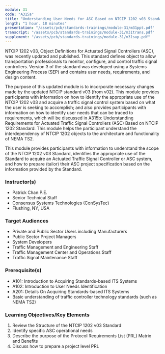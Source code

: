 ```yaml
---
module: 31
code: "A315a"
title: "Understanding User Needs for ASC Based on NTCIP 1202 v03 Standard (Updated 2021)"
length: "1 hour, 18 minutes"
presentation: "/assets/pcb/standards-trainings/module-31/m31ppt.pdf"
transcript: "/assets/pcb/standards-trainings/module-31/m31trans.pdf"
supplement: "/assets/pcb/standards-trainings/module-31/m31sup.pdf"
---
```

NTCIP 1202 v03, Object Definitions for Actuated Signal Controllers (ASC), was recently updated and published. This standard defines object to allow transportation professionals to monitor, configure, and control traffic signal controllers. Version 3 of the standard was developed using a Systems Engineering Process (SEP) and contains user needs, requirements, and design content.

The purpose of this updated module is to incorporate necessary changes made by the updated NTCIP standard v03 (from v02). This module provides participants with information on how to identify the appropriate use of the NTCIP 1202 v03 and acquire a traffic signal control system based on what the user is seeking to accomplish; and also provides participants with information on how to identify user needs that can be traced to requirements, which will be discussed in A315b: Understanding Requirements for Actuated Traffic Signal Controllers (ASC) Based on NTCIP 1202 Standard. This module helps the participant understand the interdependency of NTCIP 1202 objects to the architecture and functionality of NEMA TS2.

This module provides participants with information to understand the scope of the NTCIP 1202 v03 Standard, identifies the appropriate use of the Standard to acquire an Actuated Traffic Signal Controller or ASC system, and how to prepare (tailor) their ASC project specification based on the information provided by the Standard.

### Instructor(s)
* Patrick Chan P.E.
* Senior Technical Staff
* Consensus Systems Technologies (ConSysTec)
* Flushing, NY, USA

### Target Audiences
* Private and Public Sector Users including Manufacturers
* Public Sector Project Managers
* System Developers
* Traffic Management and Engineering Staff
* Traffic Management Center and Operations Staff
* Traffic Signal Maintenance Staff

### Prerequisite(s)
* A101: Introduction to Acquiring Standards-based ITS Systems
* A102: Introduction to User Needs Identification
* A201: Details On Acquiring Standards-based ITS Systems
* Basic understanding of traffic controller technology standards (such as NEMA TS2)

### Learning Objectives/Key Elements
1. Review the Structure of the NTCIP 1202 v03 Standard
2. Identify specific ASC operational needs
3. Describe the purpose of the Protocol Requirements List (PRL) Matrix and Benefits
4. Discuss how to prepare a project level PRL 